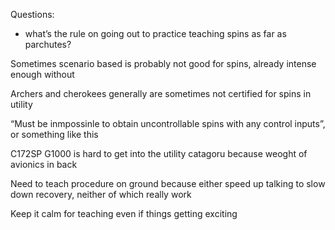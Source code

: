 Questions:
- what’s the rule on going out to practice teaching spins as far as parchutes?

Sometimes scenario based is probably not good for spins, already intense enough without

Archers and cherokees generally are sometimes not certified for spins in utility 

“Must be inmpossinle to obtain uncontrollable spins with any control inputs”, or something like this 

C172SP G1000 is hard to get into the utility catagoru because weoght of avionics in back

Need to teach procedure on ground because either speed up talking to slow down recovery, neither of which really work

Keep it calm for teaching even if things getting exciting 
